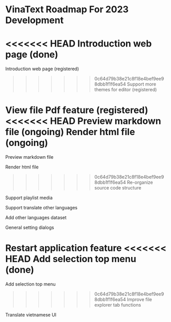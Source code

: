 # VinaText Roadmap For 2023 Development

<<<<<<< HEAD
Introduction web page (done)
=======
Introduction web page (registered)

>>>>>>> 0c64d79b38e21c8f18e4bef9ee98dbb1f1f6ea54
Support more themes for editor (registered)

View file Pdf feature (registered)
<<<<<<< HEAD
Preview markdown file (ongoing)
Render html file (ongoing)
=======

Preview markdown file

Render html file

>>>>>>> 0c64d79b38e21c8f18e4bef9ee98dbb1f1f6ea54
Re-organize source code structure

Support playlist media

Support translate other languages

Add other languages dataset

General setting dialogs

Restart application feature
<<<<<<< HEAD
Add selection top menu (done)
=======

Add selection top menu

>>>>>>> 0c64d79b38e21c8f18e4bef9ee98dbb1f1f6ea54
Improve file explorer tab functions

Translate vietnamese UI
